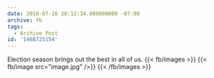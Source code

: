 ```yaml
---
date: 2016-07-16 20:12:34.000000000 -07:00
archive: fb
tags: 
  - Archive Post
id: '1468725154'
---
```


Election season brings out the best in all of us.
{{< fb/images >}}
{{< fb/image src="image.jpg" />}}
{{< /fb/images >}}
